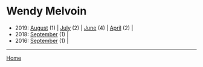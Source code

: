 # Wendy Melvoin

  * 2019: 
      [August](./wendy-melvoin-2019-08.md) (1) | 
      [July](./wendy-melvoin-2019-07.md) (2) | 
      [June](./wendy-melvoin-2019-06.md) (4) | 
      [April](./wendy-melvoin-2019-04.md) (2) | 
  * 2018: 
      [September](./wendy-melvoin-2018-09.md) (1) | 
  * 2016: 
      [September](./wendy-melvoin-2016-09.md) (1) | 

----

[Home](../)
